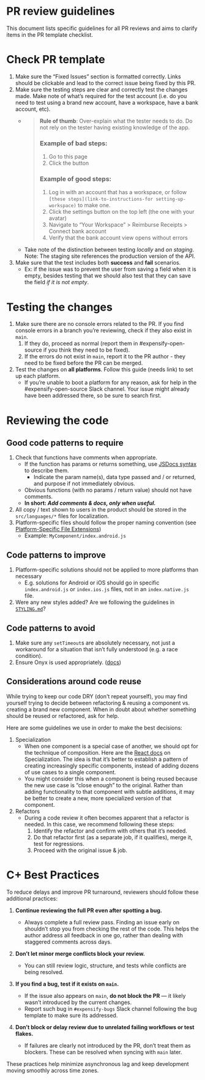 # PR review guidelines


This document lists specific guidelines for all PR reviews and aims to clarify items in the PR template checklist.

# Check PR template

1. Make sure the “Fixed Issues” section is formatted correctly. Links should be clickable and lead to the correct issue being fixed by this PR.
2. Make sure the testing steps are clear and correctly test the changes made. Make note of what’s required for the test account (i.e. do you need to test using a brand new account, have a workspace, have a bank account, etc).
    - > **Rule of thumb**: Over-explain what the tester needs to do. Do not rely on the tester having existing knowledge of the app.
      > 
      > ### Example of bad steps:
      >
	  >	1. Go to this page
	  >	2. Click the button
      >
      > ### Example of good steps:
      >
      > 1. Log in with an account that has a workspace, or follow `[these steps](link-to-instructions-for setting-up-workspace)` to make one.
      > 2. Click the settings button on the top left (the one with your avatar)
      > 3. Navigate to “Your Workspace” > Reimburse Receipts > Connect bank account
      > 4. Verify that the bank account view opens without errors
      >
    - Take note of the distinction between testing _locally_ and _on staging_. Note: The staging site references the production version of the API.
3. Make sure that the test includes both **success** and **fail** scenarios.
    - Ex: if the issue was to prevent the user from saving a field when it is empty, besides testing that we should also test that they can save the field _if it is not empty_.

# Testing the changes

1. Make sure there are no console errors related to the PR. If you find console errors in a branch you’re reviewing, check if they also exist in `main`.
    1. If they do, proceed as normal (report them in #expensify-open-source if you think they need to be fixed).
    2. If the errors do not exist in `main`, report it to the PR author - they need to be fixed before the PR can be merged.
2. Test the changes on **all platforms**. Follow this guide (needs link) to set up each platform.
    - If you’re unable to boot a platform for any reason, ask for help in the #expensify-open-source Slack channel. Your issue might already have been addressed there, so be sure to search first.

# Reviewing the code

## Good code patterns to require

1. Check that functions have comments when appropriate.
    - If the function has params or returns something, use [JSDocs syntax](https://github.com/Expensify/App/blob/main/contributingGuides/STYLE.md#jsdocs) to describe them.
        - Indicate the param name(s), data type passed and / or returned, and purpose if not immediately obvious.
    - Obvious functions (with no params / return value) should not have comments.
    - **In short: _Add comments & docs, only when useful._**
2. All copy / text shown to users in the product should be stored in the `src/languages/*` files for localization.
3. Platform-specific files should follow the proper naming convention (see [Platform-Specific File Extensions](https://github.com/expensify/app#platform-specific-file-extensions))
    - Example: `MyComponent/index.android.js`

## Code patterns to improve

1. Platform-specific solutions should not be applied to more platforms than necessary
    - E.g. solutions for Android or iOS should go in specific `index.android.js` or `index.ios.js` files, not in an `index.native.js` file.
2. Were any new styles added? Are we following the guidelines in [`STYLING.md`](./STYLING.md)?

## Code patterns to avoid

1. Make sure any `setTimeout`s are absolutely necessary, not just a workaround for a situation that isn’t fully understood (e.g. a race condition).
2. Ensure Onyx is used appropriately. ([docs](https://github.com/expensify/react-native-onyx#merging-data))

## Considerations around code reuse

While trying to keep our code DRY (don't repeat yourself), you may find yourself trying to decide between refactoring & reusing a component vs. creating a brand new component. When in doubt about whether something should be reused or refactored, ask for help.

Here are some guidelines we use in order to make the best decisions:

1. Specialization
    - When one component is a special case of another, we should opt for the technique of composition. Here are the [React docs](https://reactjs.org/docs/composition-vs-inheritance.html#specialization) on Specialization. The idea is that it’s better to establish a pattern of creating increasingly specific components, instead of adding dozens of use cases to a single component.
    - You might consider this when a component is being reused because the new use case is “close enough” to the original. Rather than adding functionality to that component with subtle additions, it may be better to create a new, more specialized version of that component.
2. Refactors
    - During a code review it often becomes apparent that a refactor is needed. In this case, we recommend following these steps:
        1. Identify the refactor and confirm with others that it’s needed.
        2. Do that refactor first (as a separate job, if it qualifies), merge it, test for regressions.
        3. Proceed with the original issue & job.

# C+ Best Practices

To reduce delays and improve PR turnaround, reviewers should follow these additional practices:

1. **Continue reviewing the full PR even after spotting a bug.**
    - Always complete a full review pass. Finding an issue early on shouldn’t stop you from checking the rest of the code. This helps the author address all feedback in one go, rather than dealing with staggered comments across days.

2. **Don’t let minor merge conflicts block your review.**
    - You can still review logic, structure, and tests while conflicts are being resolved.

3. **If you find a bug, test if it exists on `main`.**
    - If the issue also appears on `main`, **do not block the PR** — it likely wasn’t introduced by the current changes.
    - Report such bug in `#expensify-bugs` Slack channel following the bug template to make sure its addressed.

4. **Don’t block or delay review due to unrelated failing workflows or test flakes.**  
   - If failures are clearly not introduced by the PR, don’t treat them as blockers. These can be resolved when syncing with `main` later.

These practices help minimize asynchronous lag and keep development moving smoothly across time zones.
